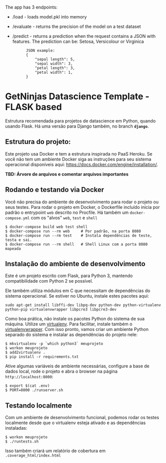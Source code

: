 The app has 3 endpoints:
- /load - loads model.pkl into memory

- /evaluate - returns the precision of the model on a test dataset

- /predict - returns a prediction when the request contains a JSON with features. The prediction can be: Setosa, Versicolour or Virginica

            JSON example:
            {
                "sepal length": 5,
                "sepal width": 3,
                "petal length": 3,
                "petal width": 1,
            }


# GetNinjas Datascience Template - FLASK based

Estrutura recomendada para projetos de datascience em Python, quando usando Flask. Há uma versão para Django também, no branch **``django``**.

## Estrutura do projeto:

Este projeto usa Docker e tem a estrutura inspirada no PaaS Heroku. Se você não tem um ambiente Docker siga as instruções para seu sistema operacional disponíveis aqui: https://docs.docker.com/engine/installation/.

**TBD: Árvore de arquivos e comentar arquivos importantes**


## Rodando e testando via Docker

Você não precisa do ambiente de desenvolvimento para rodar o projeto ou seus testes. Para rodar o projeto em Docker, o Dockerfile incluído inicia por padrão o entrypoint ``web`` descrito no Procfile. Há também um ``docker-compose.yml`` com os "alvos" ``web``, ``test`` e ``shell``

```
$ docker-compose build web test shell
$ docker-compose run --rm web     # Por padrão, na porta 8080
$ docker-compose run --rm test    # Instala dependências de teste, testa e sai.
$ docker-compose run --rm shell   # Shell Linux com a porta 8080 mapeada
```

## Instalação do ambiente de desenvolvimento

Este é um projeto escrito com Flask, para Python 3, mantendo compatibilidade com Python 2 se possível.

Ele também utiliza módulos em C que necessitam de dependências do sistema operacional. Se estiver no Ubuntu, instale estes pacotes aqui:

```
sudo apt-get install libffi-dev libpq-dev python-dev python-virtualenv python-pip virtualenvwrapper libpcre3 libpcre3-dev
```

Como boa prática, não instale os pacotes Python do sistema de sua máquina. Utilize um [virtualenv](https://virtualenv.pypa.io/en/stable/installation/). Para facilitar, instale também o [virtualenvwrapper](https://virtualenvwrapper.readthedocs.io/en/latest/#introduction). Com isso pronto, vamos criar um ambiente Python separado do sistema e instalar as dependências do projeto nele:

```
$ mkvirtualenv -p `which python3` meuprojeto
$ workon meuprojeto
$ add2virtualenv .
$ pip install -r requirements.txt
```

Ative algumas variáveis de ambiente necessárias, configure a base de dados local, rode o projeto e abra o browser na página ``http://localhost:8000``:

```
$ export $(cat .env)
$ PORT=8000 ./runserver.sh
```


## Testando localmente

Com um ambiente de desenvolvimento funcional, podemos rodar os testes localmente desde que o virtualenv esteja ativado e as dependências instaladas:

```
$ workon meuprojeto
$ ./runtests.sh
```

Isso também criará um relatório de cobertura em ``.coverage_html/index.html``
